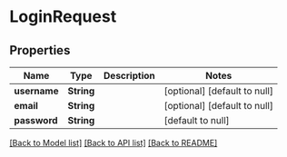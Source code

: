 # LoginRequest
## Properties

Name | Type | Description | Notes
------------ | ------------- | ------------- | -------------
**username** | **String** |  | [optional] [default to null]
**email** | **String** |  | [optional] [default to null]
**password** | **String** |  | [default to null]

[[Back to Model list]](../index.md#documentation-for-models) [[Back to API list]](../index.md#documentation-for-api-endpoints) [[Back to README]](../index.md)

